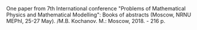 One paper from 7th International conference "Problems of Mathematical Physics and Mathematical Modelling": Books of abstracts (Moscow, NRNU MEPhI, 25-27 May). /M.B. Kochanov. M.: Moscow, 2018. - 216 p.
